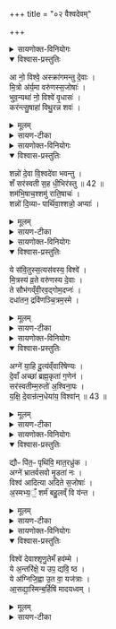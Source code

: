 +++
title = "०२ वैश्वदेवम्"

+++
<details><summary>सायणोक्त-विनियोगः</summary>

7अथ 'वैश्वदेवं बहुरूपमालमेतान्नकामः' इत्यस्य पशोः सूक्ते वपायाः पुरोनुवाक्यामाह - 
</details>


<details open><summary>विश्वास-प्रस्तुतिः</summary>

आ नो॒ विश्वे॒ अस्क्रा॑गमन्तु दे॒वाः ।  
मि॒त्रो अ॑र्य॒मा वरु॑णस्स॒जोषाः॑ ।   
भुव॒न्यथा॑ नो॒ विश्वे॑ वृ॒धासः॑ ।  
कर॑न्त्सु॒षाहा॑ विथु॒रन्न शवः॑ ।  
</details>

<details><summary>मूलम्</summary>

आ नो॒ विश्वे॒ अस्क्रा॑गमन्तु दे॒वाः ।  
मि॒त्रो अ॑र्य॒मा वरु॑णस्स॒जोषाः॑ ।   
भुव॒न्यथा॑ नो॒ विश्वे॑ वृ॒धासः॑ ।  
कर॑न्त्सु॒षाहा॑ विथु॒रन्न शवः॑ ।  
</details>

<details><summary>सायण-टीका</summary>

मित्रः अर्यमा वरुण इत्याद्याः सजोषाः समानप्रीतयो विश्वे सर्वे देवा अस्क्रा आभिमुख्येन कर्तारः सन्तो नोऽस्मान्प्रत्यागमन्तु आगच्छन्तु । विश्वे देवा नो वृधासः अस्मान्वर्धयितारो यथा भुवन् भवन्ति शवः अस्मदीयं बलं सुषाहा सुषहं परेषामभिभवितृ विथुरं न अचलितं यथा करन् कुर्वन्ति तथाऽस्मानागच्छन्त्विति पूर्वत्रान्वयः ॥
</details>

<details><summary>सायणोक्त-विनियोगः</summary>

8अथ वपाया याज्यामाह - 
</details>


<details open><summary>विश्वास-प्रस्तुतिः</summary>

शन्नो॑ दे॒वा वि॒श्वदे॑वा भवन्तु ।  
शँ सर॑स्वती स॒ह धी॒भिर॑स्तु ॥ 42 ॥  
शम॑भि॒षाच॒श्शमु॑ राति॒षाचः॑ ।  
शन्नो॑ दि॒व्याᳶ पार्थि॑वा॒श्शन्नो॒ अप्याः॑ ।
</details>

<details><summary>मूलम्</summary>

शन्नो॑ दे॒वा वि॒श्वदे॑वा भवन्तु ।  
शँ सर॑स्वती स॒ह धी॒भिर॑स्तु ॥ 42 ॥  
शम॑भि॒षाच॒श्शमु॑ राति॒षाचः॑ ।  
शन्नो॑ दि॒व्याᳶ पार्थि॑वा॒श्शन्नो॒ अप्याः॑ ।
</details>

<details><summary>सायण-टीका</summary>

विश्वदेवशब्दो वसुरुद्रादिशब्दवद्गणविशेषवाची । विश्वदेवाख्या देवा नोऽस्माकं शं सुखहेतवो भवन्तु । सरस्वती देवी धीभिः बुद्ध्यभिमानिनीभिर्देवताभिः सह शं सुखहेतुरस्तु । अभितः सचन्ते समवयन्तीत्यभिषाचो बान्धवाः ते शं सुखहेतवो भवन्तु । रातिर्मित्रं तेन सचन्त इति रातिषाचो मित्रद्वारा संबध्यमानाः पुरुषा उ तेऽपि शं सुखहेतवो भवन्तु । दिवि भवा दिव्याः पृथिवयं भवाः पार्थिवा अपोऽन्तरिक्षं तत्र भवा अप्याः 'ये देवा दिव्येकादश स्थ' इत्यत्र पठिता लोकत्रयवर्तिनो देवाः शं सुखहेतवो भवन्तु ॥
</details>

<details><summary>सायणोक्त-विनियोगः</summary>

9अथ पुरोडाशस्य पुरोनुवाक्यमाह - 
</details>



<details open><summary>विश्वास-प्रस्तुतिः</summary>

ये स॑वि॒तुस्स॒त्यस॑वस्य॒ विश्वे॑ ।     
मि॒त्रस्य॑ व्र॒ते वरु॑णस्य दे॒वाः ।  
ते सौभ॑गव्ँवी॒रव॒द्गोम॒दप्नः॑ ।  
दधा॑तन॒ द्रवि॑णञ्चि॒त्रम॒स्मे ।  
</details>

<details><summary>मूलम्</summary>

ये स॑वि॒तुस्स॒त्यस॑वस्य॒ विश्वे॑ ।     
मि॒त्रस्य॑ व्र॒ते वरु॑णस्य दे॒वाः ।  
ते सौभ॑गव्ँवी॒रव॒द्गोम॒दप्नः॑ ।  
दधा॑तन॒ द्रवि॑णञ्चि॒त्रम॒स्मे ।  
</details>

<details><summary>सायण-टीका</summary>

ये विश्वे देवाः सत्यसवस्य सत्यप्रेरणस्य सवितुः मित्रस्य वरुणस्य च संबन्धिनि व्रते कमेणि समागतास्ते सर्वे यूयं सौभगं सौभाग्यं अप्नः कर्मविशेषं द्रविणं धनं च अस्मे दधातन अस्मासु संपादयत । कीदृशं सौभगं? वीरवते बहुभिर्वीरैः पुत्रैर्युक्तम् । गोमत् बहुभिर्गोभिर्युक्तम् । कीदृशं द्रविणं? चित्रं मणिमुक्तादिभेदेन बहुविधम् ॥
</details>

<details><summary>सायणोक्त-विनियोगः</summary>

10अथ पुरोडाशस्य याज्यामाह - 
</details>

<details open><summary>विश्वास-प्रस्तुतिः</summary>

अग्ने॑ या॒हि दू॒त्य॑व्ँवारि॑षेण्यः ।  
दे॒वाँ अच्छा॑ ब्रह्म॒कृता॑ ग॒णेन॑ ।  
सर॑स्वतीम्म॒रुतो॑ अ॒श्विना॒पः ।  
य॒क्षि॒ दे॒वान्र॑त्न॒धेया॑य॒ विश्वा॑न् ॥ 43 ॥  
</details>

<details><summary>मूलम्</summary>

अग्ने॑ या॒हि दू॒त्य॑व्ँवारि॑षेण्यः ।  
दे॒वाँ अच्छा॑ ब्रह्म॒कृता॑ ग॒णेन॑ ।  
सर॑स्वतीम्म॒रुतो॑ अ॒श्विना॒पः ।  
य॒क्षि॒ दे॒वान्र॑त्न॒धेया॑य॒ विश्वा॑न् ॥ 43 ॥  
</details>

<details><summary>सायण-टीका</summary>

हेऽग्ने देवानच्छा देवानभिलक्ष्य दूत्यं याहि दूतकर्म कुरु । वारिषेण्यः मा रीरिषः कार्यविघातेनास्मान्मा हिंसीः । कान्देवानभिलक्ष्येति तदुच्यते - ब्रह्म परिवृढमिदं कर्म करोतीति ब्रह्मकृतेन कर्मकारिणा वैश्वदेवगणेन सह सरस्वत्यादीन्देवानभिलक्ष्य दूत्यं कृत्वा रत्नधेयाय रत्नसंपादनाय विश्वान्देवान् यक्षि पूजय ॥
</details>

<details><summary>सायणोक्त-विनियोगः</summary>

11अथ हविषः पुरोनुवाक्यामाह - 
</details>


<details open><summary>विश्वास-प्रस्तुतिः</summary>

द्यौᳶ पि॑त॒ᳶ पृथि॑वि॒ मात॒रध्रु॑क ।  
अग्ने॑ भ्रातर्वसवो मृ॒डता॑ नः ।  
विश्व॑ आदित्या अदिते स॒जोषाः॑ ।  
अ॒स्मभ्य॒ँ॒ शर्म॑ बहु॒लव्ँ वि य॑न्त ।   
</details>

<details><summary>मूलम्</summary>

द्यौᳶ पि॑त॒ᳶ पृथि॑वि॒ मात॒रध्रु॑क ।  
अग्ने॑ भ्रातर्वसवो मृ॒डता॑ नः ।  
विश्व॑ आदित्या अदिते स॒जोषाः॑ ।  
अ॒स्मभ्य॒ँ॒ शर्म॑ बहु॒लव्ँ वि य॑न्त ।   
</details>

<details><summary>सायण-टीका</summary>

येयं द्यौस्तद्रूप हे पितस्त्वं अध्रुक् द्रोहरहितः । हे पृथिवि मातः त्वमप्यध्रुक् । हेऽग्ने भ्रातः त्वमप्यध्रुक् हे वसवो यूयमप्यद्रुहः । ते यूयमस्माकं द्रोहमनाचरन्तो 'नोऽस्मान्मृडत सुखयत । हे विश्वे देवा हे आदित्या हे अदिते यूयं सजोषाः समानप्रीतयोऽस्मभ्यं बहुलं शर्म सुखं वियन्त विषेण यच्छत ॥
</details>

<details><summary>सायणोक्त-विनियोगः</summary>

12अथ हविषो याज्यामाह - 
</details>


<details open><summary>विश्वास-प्रस्तुतिः</summary>

विश्वे॑ देवाश्शृणु॒तेमँ हव॑म्मे ।   
ये अ॒न्तरि॑क्षे॒ य उप॒ द्यवि॒ ष्ठ ।  
ये अ॑ग्निजि॒ह्वा उ॒त वा॒ यज॑त्राः ।  
आ॒सद्या॒स्मिन्ब॒र्हिषि॑ मादयध्वम् ।  
</details>

<details><summary>मूलम्</summary>

विश्वे॑ देवाश्शृणु॒तेमँ हव॑म्मे ।   
ये अ॒न्तरि॑क्षे॒ य उप॒ द्यवि॒ ष्ठ ।  
ये अ॑ग्निजि॒ह्वा उ॒त वा॒ यज॑त्राः ।  
आ॒सद्या॒स्मिन्ब॒र्हिषि॑ मादयध्वम् ।  
</details>

<details><summary>सायण-टीका</summary>

हे विश्वे देवाः मे हवं मदीयमाह्वानं शृणुत । ये यूयमन्तरिक्षे स्थ अन्तरिक्षलोके स्थिताः ये चोप समीपे पृथिव्यां स्थिताः ये च द्यवि दिवि लोके स्थ ये यूयमग्निजिह्वा अग्निद्वारेण हविषः स्वीकर्तारः उत वा अन्येऽपि वा यजत्राः यष्टव्याः ते सर्वेऽप्यस्मिर्न्बीहषि यागे आसद्य उपविश्य मादयध्वं दृप्ता भवत । अस्मानपि हर्षयत ॥
</details>
